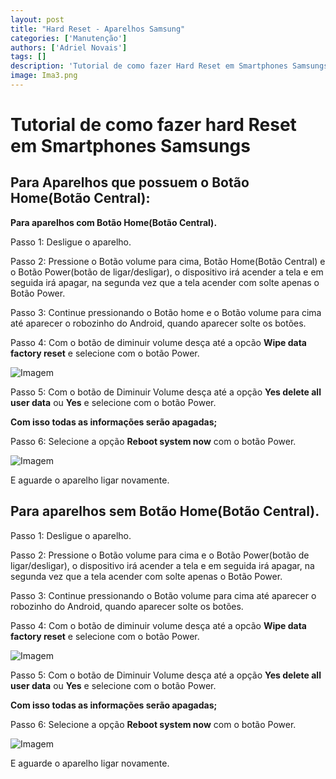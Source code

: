 ```yaml
---
layout: post
title: "Hard Reset - Aparelhos Samsung"
categories: ['Manutenção']
authors: ['Adriel Novais'] 
tags: []
description: 'Tutorial de como fazer Hard Reset em Smartphones Samsungs'
image: Ima3.png
---
```


# Tutorial de como fazer hard Reset em Smartphones Samsungs


## Para Aparelhos que possuem o Botão Home(Botão Central):

**Para aparelhos com Botão Home(Botão Central).**

Passo 1: Desligue o aparelho.

Passo 2: Pressione o Botão volume para cima, Botão Home(Botão Central) e o Botão Power(botão de ligar/desligar), o dispositivo irá acender a tela e em seguida irá apagar, na segunda vez que a tela acender com solte apenas o Botão Power.

Passo 3: Continue pressionando o Botão home e o Botão volume para cima até aparecer o
robozinho do Android, quando aparecer solte os botões.

Passo 4: Com o botão de diminuir volume desça até a opcão **Wipe data factory reset** e selecione com o botão Power.

![Imagem](/42/images/post/Ima2.png)


Passo 5: Com o botão de Diminuir Volume desça até a opção **Yes delete all user data** ou **Yes** e selecione com o botão Power.

**Com isso todas as informações serão apagadas;**

Passo 6: Selecione a opção **Reboot system now** com o botão Power.

![Imagem](/42/images/post/Ima1.png)

E aguarde o aparelho ligar novamente.


## Para aparelhos sem Botão Home(Botão Central). 

Passo 1: Desligue o aparelho.

Passo 2: Pressione o Botão volume para cima e o Botão Power(botão de ligar/desligar), o dispositivo irá acender a tela e em seguida irá apagar, na segunda vez que a tela acender com solte apenas o Botão Power.

Passo 3: Continue pressionando o Botão volume para cima até aparecer o robozinho do Android, quando aparecer solte os botões.

Passo 4: Com o botão de diminuir volume desça até a opcão **Wipe data factory reset** e selecione com o botão Power.

![Imagem](/42/images/post/Ima2.png)

Passo 5: Com o botão de Diminuir Volume desça até a opção **Yes delete all user data** ou **Yes** e selecione com o botão Power.

**Com isso todas as informações serão apagadas;**

Passo 6: Selecione a opção **Reboot system now** com o botão Power.

![Imagem](/42/images/post/Ima1.png)

E aguarde o aparelho ligar novamente.


